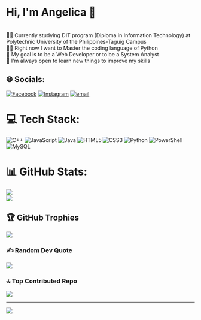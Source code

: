  # Hi, I'm Angelica 👋<br>
 <br>👩‍🎓 Currently studying DIT program (Diploma in Information Technology) at Polytechnic University of the Philippines-Taguig Campus<br>👩‍💻 Right now I want to Master the coding language of Python <br>📌 My goal is to be a Web Developer or to be a System Analyst <br>🧠 I'm always open to learn new things to improve my skills


## 🌐 Socials:
[![Facebook](https://img.shields.io/badge/Facebook-%231877F2.svg?logo=Facebook&logoColor=white)](https://facebook.com/angelicajoyuy) [![Instagram](https://img.shields.io/badge/Instagram-%23E4405F.svg?logo=Instagram&logoColor=white)](https://instagram.com/angelicajoyuy) [![email](https://img.shields.io/badge/Email-D14836?logo=gmail&logoColor=white)](mailto:angelicajoyuy16@gmail.com) 

# 💻 Tech Stack:
![C++](https://img.shields.io/badge/c++-%2300599C.svg?style=flat&logo=c%2B%2B&logoColor=white) ![JavaScript](https://img.shields.io/badge/javascript-%23323330.svg?style=flat&logo=javascript&logoColor=%23F7DF1E) ![Java](https://img.shields.io/badge/java-%23ED8B00.svg?style=flat&logo=openjdk&logoColor=white) ![HTML5](https://img.shields.io/badge/html5-%23E34F26.svg?style=flat&logo=html5&logoColor=white) ![CSS3](https://img.shields.io/badge/css3-%231572B6.svg?style=flat&logo=css3&logoColor=white) ![Python](https://img.shields.io/badge/python-3670A0?style=flat&logo=python&logoColor=ffdd54) ![PowerShell](https://img.shields.io/badge/PowerShell-%235391FE.svg?style=flat&logo=powershell&logoColor=white) ![MySQL](https://img.shields.io/badge/mysql-4479A1.svg?style=flat&logo=mysql&logoColor=white)
# 📊 GitHub Stats:
![](https://github-readme-stats.vercel.app/api?username=uy-angelicajoy&theme=blue-green&hide_border=false&include_all_commits=false&count_private=false)<br/>
![](https://nirzak-streak-stats.vercel.app/?user=uy-angelicajoy&theme=blue-green&hide_border=false)<br/>


## 🏆 GitHub Trophies
![](https://github-profile-trophy.vercel.app/?username=uy-angelicajoy&theme=radical&no-frame=false&no-bg=true&margin-w=4)

### ✍️ Random Dev Quote
![](https://quotes-github-readme.vercel.app/api?type=horizontal&theme=radical)

### 🔝 Top Contributed Repo
![](https://github-contributor-stats.vercel.app/api?username=uy-angelicajoy&limit=5&theme=blue-green&combine_all_yearly_contributions=true)

---
[![](https://visitcount.itsvg.in/api?id=uy-angelicajoy&icon=0&color=0)](https://visitcount.itsvg.in)

<!-- Proudly created with GPRM ( https://gprm.itsvg.in ) -->
